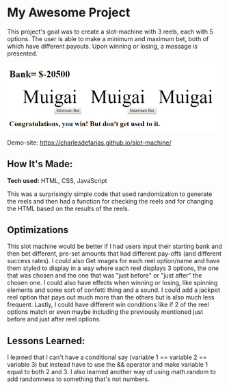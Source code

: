 # My Awesome Project
This project's goal was to create a slot-machine with 3 reels, each with 5 options. The user is able to make a minimum and maximum bet, both of which have different payouts. Upon winning or losing, a message is presented.

![screenshot of slot machine](Images/Slot-machine.png)

Demo-site: https://charlesdefarias.github.io/slot-machine/

## How It's Made:

**Tech used:** HTML, CSS, JavaScript

This was a surprisingly simple code that used randomization to generate the reels and then had a function for checking the reels and for changing the HTML based on the results of the reels.

## Optimizations
This slot machine would be better if I had users input their starting bank and then bet different, pre-set amounts that had different pay-offs (and different success rates). I could also Get images for each reel option/name and have them styled to display in a way where each reel displays 3 options, the one that was chosen and the one that was "just before" or "just after" the chosen one. I could also have effects when winning or losing, like spinning elements and some sort of confetti thing and a sound. I could add a jackpot reel option that pays out much more than the others but is also much less frequent. Lastly, I could have different win conditions like if 2 of the reel options match or even maybe including the previously mentioned just before and just after reel options.

## Lessons Learned:

I learned that I can't have a conditional say (variable 1 == variable 2 == variable 3) but instead have to use the && operator and make variable 1 equal to both 2 and 3. I also learned another way of using math.random to add randomness to something that's not numbers.
